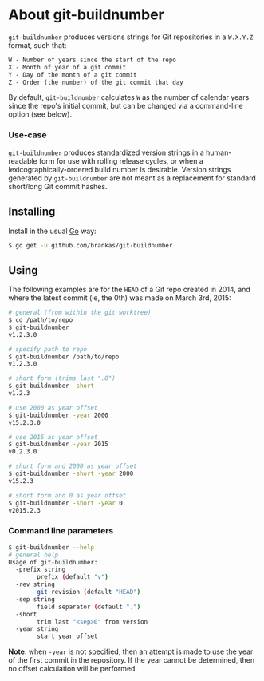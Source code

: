 # About git-buildnumber

`git-buildnumber` produces versions strings for Git repositories in a `W.X.Y.Z`
format, such that:

```txt
W - Number of years since the start of the repo
X - Month of year of a git commit
Y - Day of the month of a git commit
Z - Order (the number) of the git commit that day
```

By default, `git-buildnumber` calculates `W` as the number of calendar years
since the repo's initial commit, but can be changed via a command-line option
(see below).

### Use-case

`git-buildnumber` produces standardized version strings in a human-readable
form for use with rolling release cycles, or when a lexicographically-ordered
build number is desirable. Version strings generated by `git-buildnumber` are not
meant as a replacement for standard short/long Git commit hashes.

## Installing

Install in the usual [Go][go-project] way:

```sh
$ go get -u github.com/brankas/git-buildnumber
```

## Using

The following examples are for the `HEAD` of a Git repo created in 2014, and
where the latest commit (ie, the 0th) was made on March 3rd, 2015:

```sh
# general (from within the git worktree)
$ cd /path/to/repo
$ git-buildnumber
v1.2.3.0

# specify path to repo
$ git-buildnumber /path/to/repo
v1.2.3.0

# short form (trims last ".0")
$ git-buildnumber -short
v1.2.3

# use 2000 as year offset
$ git-buildnumber -year 2000
v15.2.3.0

# use 2015 as year offset
$ git-buildnumber -year 2015
v0.2.3.0

# short form and 2000 as year offset
$ git-buildnumber -short -year 2000
v15.2.3

# short form and 0 as year offset
$ git-buildnumber -short -year 0
v2015.2.3
```

### Command line parameters

```sh
$ git-buildnumber --help
# general help
Usage of git-buildnumber:
  -prefix string
    	prefix (default "v")
  -rev string
    	git revision (default "HEAD")
  -sep string
    	field separator (default ".")
  -short
    	trim last "<sep>0" from version
  -year string
    	start year offset
```

**Note**: when `-year` is not specified, then an attempt is made to use the
year of the first commit in the repository. If the year cannot be determined,
then no offset calculation will be performed.

[go-project]: https://golang.org/project/
